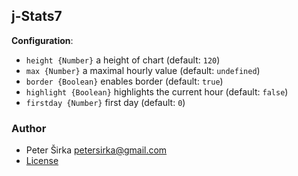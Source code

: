 ## j-Stats7

__Configuration__:

- `height {Number}` a height of chart (default: `120`)
- `max {Number}` a maximal hourly value (default: `undefined`)
- `border {Boolean}` enables border (default: `true`)
- `highlight {Boolean}` highlights the current hour (default: `false`)
- `firstday {Number}` first day (default: `0`)

### Author

- Peter Širka <petersirka@gmail.com>
- [License](https://www.totaljs.com/license/)